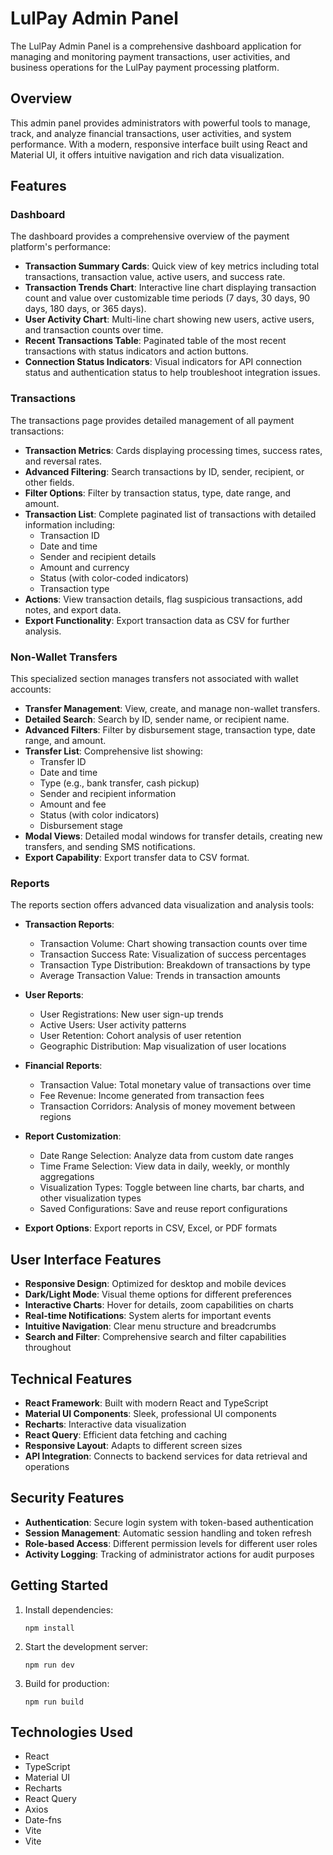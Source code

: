 # LulPay Admin Panel

The LulPay Admin Panel is a comprehensive dashboard application for managing and monitoring payment transactions, user activities, and business operations for the LulPay payment processing platform.

## Overview

This admin panel provides administrators with powerful tools to manage, track, and analyze financial transactions, user activities, and system performance. With a modern, responsive interface built using React and Material UI, it offers intuitive navigation and rich data visualization.

## Features

### Dashboard

The dashboard provides a comprehensive overview of the payment platform's performance:

- **Transaction Summary Cards**: Quick view of key metrics including total transactions, transaction value, active users, and success rate.
- **Transaction Trends Chart**: Interactive line chart displaying transaction count and value over customizable time periods (7 days, 30 days, 90 days, 180 days, or 365 days).
- **User Activity Chart**: Multi-line chart showing new users, active users, and transaction counts over time.
- **Recent Transactions Table**: Paginated table of the most recent transactions with status indicators and action buttons.
- **Connection Status Indicators**: Visual indicators for API connection status and authentication status to help troubleshoot integration issues.

### Transactions

The transactions page provides detailed management of all payment transactions:

- **Transaction Metrics**: Cards displaying processing times, success rates, and reversal rates.
- **Advanced Filtering**: Search transactions by ID, sender, recipient, or other fields.
- **Filter Options**: Filter by transaction status, type, date range, and amount.
- **Transaction List**: Complete paginated list of transactions with detailed information including:
  - Transaction ID
  - Date and time
  - Sender and recipient details
  - Amount and currency
  - Status (with color-coded indicators)
  - Transaction type
- **Actions**: View transaction details, flag suspicious transactions, add notes, and export data.
- **Export Functionality**: Export transaction data as CSV for further analysis.

### Non-Wallet Transfers

This specialized section manages transfers not associated with wallet accounts:

- **Transfer Management**: View, create, and manage non-wallet transfers.
- **Detailed Search**: Search by ID, sender name, or recipient name.
- **Advanced Filters**: Filter by disbursement stage, transaction type, date range, and amount.
- **Transfer List**: Comprehensive list showing:
  - Transfer ID
  - Date and time
  - Type (e.g., bank transfer, cash pickup)
  - Sender and recipient information
  - Amount and fee
  - Status (with color indicators)
  - Disbursement stage
- **Modal Views**: Detailed modal windows for transfer details, creating new transfers, and sending SMS notifications.
- **Export Capability**: Export transfer data to CSV format.

### Reports

The reports section offers advanced data visualization and analysis tools:

- **Transaction Reports**:
  - Transaction Volume: Chart showing transaction counts over time
  - Transaction Success Rate: Visualization of success percentages
  - Transaction Type Distribution: Breakdown of transactions by type
  - Average Transaction Value: Trends in transaction amounts

- **User Reports**:
  - User Registrations: New user sign-up trends
  - Active Users: User activity patterns
  - User Retention: Cohort analysis of user retention
  - Geographic Distribution: Map visualization of user locations

- **Financial Reports**:
  - Transaction Value: Total monetary value of transactions over time
  - Fee Revenue: Income generated from transaction fees
  - Transaction Corridors: Analysis of money movement between regions

- **Report Customization**:
  - Date Range Selection: Analyze data from custom date ranges
  - Time Frame Selection: View data in daily, weekly, or monthly aggregations
  - Visualization Types: Toggle between line charts, bar charts, and other visualization types
  - Saved Configurations: Save and reuse report configurations

- **Export Options**: Export reports in CSV, Excel, or PDF formats

## User Interface Features

- **Responsive Design**: Optimized for desktop and mobile devices
- **Dark/Light Mode**: Visual theme options for different preferences
- **Interactive Charts**: Hover for details, zoom capabilities on charts
- **Real-time Notifications**: System alerts for important events
- **Intuitive Navigation**: Clear menu structure and breadcrumbs
- **Search and Filter**: Comprehensive search and filter capabilities throughout

## Technical Features

- **React Framework**: Built with modern React and TypeScript
- **Material UI Components**: Sleek, professional UI components
- **Recharts**: Interactive data visualization
- **React Query**: Efficient data fetching and caching
- **Responsive Layout**: Adapts to different screen sizes
- **API Integration**: Connects to backend services for data retrieval and operations

## Security Features

- **Authentication**: Secure login system with token-based authentication
- **Session Management**: Automatic session handling and token refresh
- **Role-based Access**: Different permission levels for different user roles
- **Activity Logging**: Tracking of administrator actions for audit purposes

## Getting Started

1. Install dependencies:
   ```
   npm install
   ```

2. Start the development server:
   ```
   npm run dev
   ```

3. Build for production:
   ```
   npm run build

   ```

## Technologies Used

- React
- TypeScript
- Material UI
- Recharts
- React Query
- Axios
- Date-fns
- Vite 
- Vite 